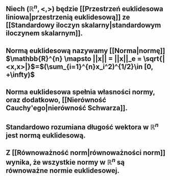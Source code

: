 ##  Niech  $(\mathbb{R}^n, <,>)$ będzie [[Przestrzeń euklidesowa liniowa|przestrzenią euklidesową]] ze [[Standardowy iloczyn skalarny|standardowym iloczynem skalarnym]].
## **Normą euklidesową** nazywamy [[Norma|normę]] $\mathbb{R}^{n} \mapsto ||x|| = ||x||_e = \sqrt{|<x,x>|}$=$(\sum_{i=1}^{n}x_i^2)^{1/2}\in [0, +\infty)$
## Norma euklidesowa spełnia własności normy, oraz dodatkowo, [[Nierówność Cauchy'ego|nierówność Schwarza]].
## Standardowo rozumiana **długość wektora** w $\mathbb{R}^n$ jest normą euklidesową.
## Z [[Równoważność norm|równoważności norm]] wynika, że wszystkie normy w $\mathbb{R}^n$ są równoważne normie euklidesowej.